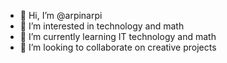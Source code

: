 - 👋 Hi, I’m @arpinarpi
- 👀 I’m interested in technology and math
- 🌱 I’m currently learning IT technology and math
- 💞️ I’m looking to collaborate on creative projects


<!---
arpinarpi/arpinarpi is a ✨ special ✨ repository because its `README.md` (this file) appears on your GitHub profile.
You can click the Preview link to take a look at your changes.
--->
